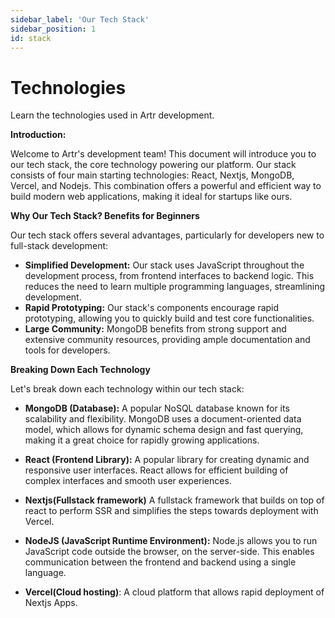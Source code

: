 ```yaml
---
sidebar_label: 'Our Tech Stack'
sidebar_position: 1
id: stack
---
```


# Technologies

Learn the technologies used in Artr development.

**Introduction:**

Welcome to Artr's development team! This document will introduce you to our tech stack, the core technology powering our platform. Our stack consists of four main starting technologies: React, Nextjs, MongoDB, Vercel, and Nodejs. This combination offers a powerful and efficient way to build modern web applications, making it ideal for startups like ours.

**Why Our Tech Stack? Benefits for Beginners**

Our tech stack offers several advantages, particularly for developers new to full-stack development:

- **Simplified Development:** Our stack uses JavaScript throughout the development process, from frontend interfaces to backend logic. This reduces the need to learn multiple programming languages, streamlining development.
- **Rapid Prototyping:** Our stack's components encourage rapid prototyping, allowing you to quickly build and test core functionalities.
- **Large Community:** MongoDB benefits from strong support and extensive community resources, providing ample documentation and tools for developers.

**Breaking Down Each Technology**

Let's break down each technology within our tech stack:

- **MongoDB (Database):** A popular NoSQL database known for its scalability and flexibility. MongoDB uses a document-oriented data model, which allows for dynamic schema design and fast querying, making it a great choice for rapidly growing applications.
- **React (Frontend Library):** A popular library for creating dynamic and responsive user interfaces. React allows for efficient building of complex interfaces and smooth user experiences.
- **Nextjs(Fullstack framework)** A fullstack framework that builds on top of react to perform SSR and simplifies the steps towards deployment with Vercel.
- **NodeJS (JavaScript Runtime Environment):** Node.js allows you to run JavaScript code outside the browser, on the server-side. This enables communication between the frontend and backend using a single language.

- **Vercel(Cloud hosting)**: A cloud platform that allows rapid deployment of Nextjs Apps. 
















